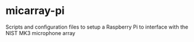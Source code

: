 # micarray-pi
Scripts and configuration files to setup a Raspberry Pi to interface with the NIST MK3 microphone array
